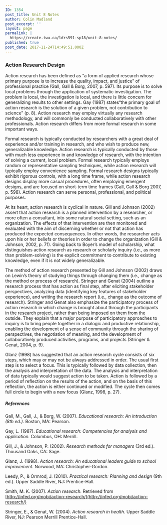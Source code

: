 ```yaml
---
ID: 1354
post_title: Unit 8 Notes
author: Colin Madland
post_excerpt: ''
layout: page
permalink: |
  https://create.twu.ca/ldrs591-sp18/unit-8-notes/
published: true
post_date: 2017-11-24T14:49:51.000Z
---
```


### Action Research Design

Action research has been defined as “a form of applied research whose primary purpose is to increase the quality, impact, and justice” of professional practice \(Gall, Gall & Borg, 2007, p. 597\).  Its purpose is to solve local problems through the application of systematic investigation. The problem is local, the investigation is local, and there is little concern for generalizing results to other settings.  Gay \(1987\) states“the primary goal of action research is the solution of a given problem, not contribution to science” \(p. 8\).  Action research may employ virtually any research methodology, and will commonly be conducted collaboratively with other professionals.  Action research differs from more formal research in some important ways.

Formal research is typically conducted by researchers with a great deal of experience and/or training in research, and who wish to produce new, generalizable knowledge. Action research is typically conducted by those with much less experience in and knowledge of research, with the intention of solving a current, local problem.  Formal research typically employs random or representative sampling techniques, while action research will typically employ convenience sampling.  Formal research designs typically exhibit rigorous controls, with a long time frame, while action research designs display more casual procedures, often employing emergent designs, and are focused on short-term time frames \(Gall, Gall & Borg 2007, p. 598\).  Action research can serve personal, professional, and political purposes.

At its heart, action research is cyclical in nature. Gill and Johnson \(2002\) assert that action research is a planned intervention by a researcher, or more often a consultant, into some natural social setting, such as an organization. The effects of that intervention are then monitored and evaluated with the aim of discerning whether or not that action has produced the expected consequences.  In other words, the researcher acts upon his or her beliefs or theories in order to change the organization \(Gill & Johnson, 2002, p. 71\).  Going back to Boyer’s model of scholarship, what distinguishes action research as research or scholarly inquiry  \(i.e., as more than problem-solving\) is the explicit commitment to contribute to existing knowledge, even if it is not widely generalizable.

The method of action research presented by Gill and Johnson \(2002\) draws on Lewin’s theory of studying things through changing them \(i.e., change as the method or process of research\).  Stringer and Genat \(2004\) outline a research process that has action as final step, after eliciting stakeholder perspectives, analyzing data \(identifying key features of stakeholder experience\), and writing the research report \(i.e., change as the outcome of research\).  Stringer and Genat also emphasize the participatory process of action research in which change is brought about through the participants in the research project, rather than being imposed on them from the outside. They explain that a major purpose of participatory approaches to inquiry is to bring people together in a dialogic and productive relationship, enabling the development of a sense of community through the sharing of perspectives, the negotiation of meaning, and the development of collaboratively produced activities, programs, and projects \(Stringer & Genat, 2004, p. 9\).

Glanz \(1998\) has suggested that an action research cycle consists of six steps, which may or may not be always addressed in order.  The usual first step is to select a focus.  This is typically followed by data collection, then the analysis and interpretation of the data.  The analysis and interpretation of data typically would suggest action to be taken.  Action is followed by a period of reflection on the results of the action, and on the basis of this reflection, the action is either continued or modified. The cycle then comes full circle to begin with a new focus \(Glanz, 1998, p. 27\).

##### References

Gall, M., Gall, J., & Borg, W. \(2007\). _Educational research: An introduction \(8th ed.\)._ Boston, MA: Pearson.

Gay, L. \(1987\). _Educational research: Competencies for analysis and application._ Columbus, OH: Merrill.

Gill, J., & Johnson, P. \(2002\). _Research methods for managers_ \(3rd ed.\). Thousand Oaks, CA: Sage.

Glanz, J. \(1998\). _Action research: An educational leaders guide to school improvement._ Norwood, MA: Christopher-Gordon.

Leedy, P., & Ormrod, J. \(2010\). _Practical research: Planning and design_ \(9th ed.\). Upper Saddle River, NJ: Prentice-Hall.

Smith, M. K. \(2007\). _Action research._ Retrieved from [http://infed.org/mobi/action-research/](http://infed.org/mobi/action-research/)

Stringer, E., & Genat, W. \(2004\). _Action research in health._ Upper Saddle River, NJ: Pearson Merrill Prentice-Hall.

